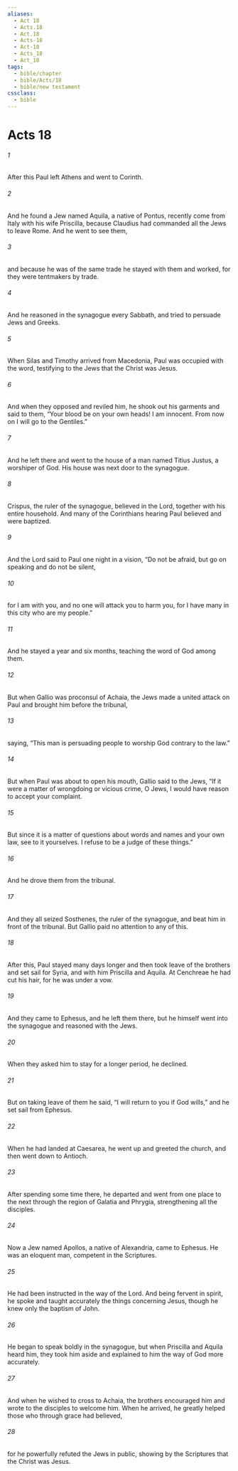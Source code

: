 ```yaml
---
aliases:
  - Act 18
  - Acts.18
  - Act.18
  - Acts-18
  - Act-18
  - Acts_18
  - Act_18
tags:
  - bible/chapter
  - bible/Acts/18
  - bible/new testament
cssclass:
  - bible
---
```


# Acts 18

###### 1
After this Paul left Athens and went to Corinth.
###### 2
And he found a Jew named Aquila, a native of Pontus, recently come from Italy with his wife Priscilla, because Claudius had commanded all the Jews to leave Rome. And he went to see them,
###### 3
and because he was of the same trade he stayed with them and worked, for they were tentmakers by trade.
###### 4
And he reasoned in the synagogue every Sabbath, and tried to persuade Jews and Greeks.
###### 5
When Silas and Timothy arrived from Macedonia, Paul was occupied with the word, testifying to the Jews that the Christ was Jesus.
###### 6
And when they opposed and reviled him, he shook out his garments and said to them, “Your blood be on your own heads! I am innocent. From now on I will go to the Gentiles.”
###### 7
And he left there and went to the house of a man named Titius Justus, a worshiper of God. His house was next door to the synagogue.
###### 8
Crispus, the ruler of the synagogue, believed in the Lord, together with his entire household. And many of the Corinthians hearing Paul believed and were baptized.
###### 9
And the Lord said to Paul one night in a vision, “Do not be afraid, but go on speaking and do not be silent,
###### 10
for I am with you, and no one will attack you to harm you, for I have many in this city who are my people.”
###### 11
And he stayed a year and six months, teaching the word of God among them.
###### 12
But when Gallio was proconsul of Achaia, the Jews made a united attack on Paul and brought him before the tribunal,
###### 13
saying, “This man is persuading people to worship God contrary to the law.”
###### 14
But when Paul was about to open his mouth, Gallio said to the Jews, “If it were a matter of wrongdoing or vicious crime, O Jews, I would have reason to accept your complaint.
###### 15
But since it is a matter of questions about words and names and your own law, see to it yourselves. I refuse to be a judge of these things.”
###### 16
And he drove them from the tribunal.
###### 17
And they all seized Sosthenes, the ruler of the synagogue, and beat him in front of the tribunal. But Gallio paid no attention to any of this.
###### 18
After this, Paul stayed many days longer and then took leave of the brothers and set sail for Syria, and with him Priscilla and Aquila. At Cenchreae he had cut his hair, for he was under a vow.
###### 19
And they came to Ephesus, and he left them there, but he himself went into the synagogue and reasoned with the Jews.
###### 20
When they asked him to stay for a longer period, he declined.
###### 21
But on taking leave of them he said, “I will return to you if God wills,” and he set sail from Ephesus.
###### 22
When he had landed at Caesarea, he went up and greeted the church, and then went down to Antioch.
###### 23
After spending some time there, he departed and went from one place to the next through the region of Galatia and Phrygia, strengthening all the disciples.
###### 24
Now a Jew named Apollos, a native of Alexandria, came to Ephesus. He was an eloquent man, competent in the Scriptures.
###### 25
He had been instructed in the way of the Lord. And being fervent in spirit, he spoke and taught accurately the things concerning Jesus, though he knew only the baptism of John.
###### 26
He began to speak boldly in the synagogue, but when Priscilla and Aquila heard him, they took him aside and explained to him the way of God more accurately.
###### 27
And when he wished to cross to Achaia, the brothers encouraged him and wrote to the disciples to welcome him. When he arrived, he greatly helped those who through grace had believed,
###### 28
for he powerfully refuted the Jews in public, showing by the Scriptures that the Christ was Jesus.


